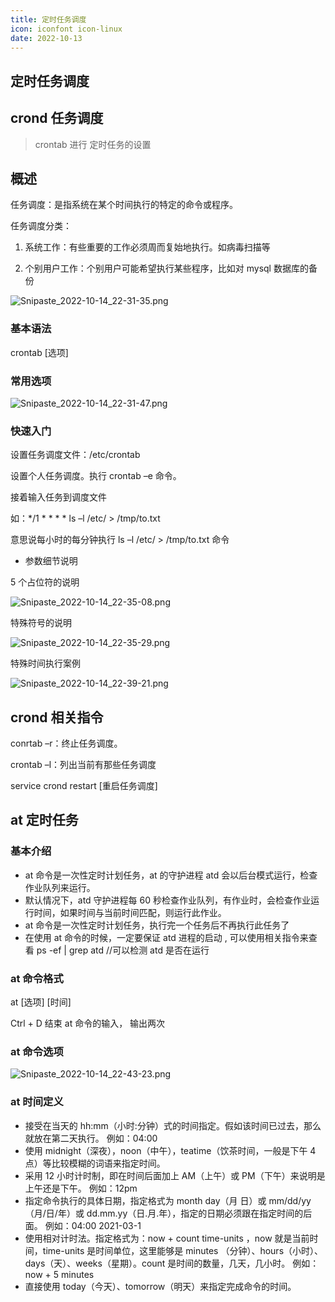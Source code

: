 ```yaml
---
title: 定时任务调度
icon: iconfont icon-linux
date: 2022-10-13
---
```


## 定时任务调度

## crond 任务调度

>  crontab 进行 定时任务的设置

## 概述

任务调度：是指系统在某个时间执行的特定的命令或程序。 

任务调度分类：

1. 系统工作：有些重要的工作必须周而复始地执行。如病毒扫描等 

2. 个别用户工作：个别用户可能希望执行某些程序，比如对 mysql 数据库的备份

![Snipaste_2022-10-14_22-31-35.png](https://s2.loli.net/2022/10/14/1r6wVM4W7Py3oAv.png)

### 基本语法

crontab [选项]

### 常用选项

![Snipaste_2022-10-14_22-31-47.png](https://s2.loli.net/2022/10/14/i6NIeJnQCVBhscZ.png)

### 快速入门

设置任务调度文件：/etc/crontab 

设置个人任务调度。执行 crontab –e 命令。 

接着输入任务到调度文件 

如：*/1 * * * * ls –l /etc/ > /tmp/to.txt 

意思说每小时的每分钟执行 ls –l /etc/ > /tmp/to.txt 命令

- 参数细节说明

5 个占位符的说明

![Snipaste_2022-10-14_22-35-08.png](https://s2.loli.net/2022/10/14/8WQ56cGaY93gPfV.png)

特殊符号的说明

![Snipaste_2022-10-14_22-35-29.png](https://s2.loli.net/2022/10/14/tuOLzxDXjZAG2yN.png)

特殊时间执行案例

![Snipaste_2022-10-14_22-39-21.png](https://s2.loli.net/2022/10/14/lGCQHXmcwZpSz6a.png)

## crond 相关指令

conrtab –r：终止任务调度。 

crontab –l：列出当前有那些任务调度 

service crond restart [重启任务调度]

## at 定时任务

### 基本介绍

- at 命令是一次性定时计划任务，at 的守护进程 atd 会以后台模式运行，检查作业队列来运行。 
- 默认情况下，atd 守护进程每 60 秒检查作业队列，有作业时，会检查作业运行时间，如果时间与当前时间匹配，则运行此作业。 
- at 命令是一次性定时计划任务，执行完一个任务后不再执行此任务了 
- 在使用 at 命令的时候，一定要保证 atd 进程的启动 , 可以使用相关指令来查看 ps -ef | grep atd //可以检测 atd 是否在运行

### at 命令格式

at [选项] [时间] 

Ctrl + D 结束 at 命令的输入， 输出两次

### at 命令选项

![Snipaste_2022-10-14_22-43-23.png](https://s2.loli.net/2022/10/14/jbFp5nGX3clIqOt.png)

### at 时间定义

- 接受在当天的 hh:mm（小时:分钟）式的时间指定。假如该时间已过去，那么就放在第二天执行。 例如：04:00 
- 使用 midnight（深夜），noon（中午），teatime（饮茶时间，一般是下午 4 点）等比较模糊的词语来指定时间。 
- 采用 12 小时计时制，即在时间后面加上 AM（上午）或 PM（下午）来说明是上午还是下午。 例如：12pm 
- 指定命令执行的具体日期，指定格式为 month day（月 日）或 mm/dd/yy（月/日/年）或 dd.mm.yy（日.月.年），指定的日期必须跟在指定时间的后面。 例如：04:00 2021-03-1
- 使用相对计时法。指定格式为：now + count time-units ，now 就是当前时间，time-units 是时间单位，这里能够是 minutes （分钟）、hours（小时）、days（天）、weeks（星期）。count 是时间的数量，几天，几小时。 例如：now + 5 minutes 
- 直接使用 today（今天）、tomorrow（明天）来指定完成命令的时间。

